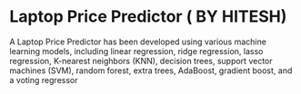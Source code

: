 # Laptop Price Predictor ( BY HITESH)
A Laptop Price Predictor has been developed using various machine learning models, including linear regression, ridge regression, lasso regression, K-nearest neighbors (KNN), decision trees, support vector machines (SVM), random forest, extra trees, AdaBoost, gradient boost, and a voting regressor
